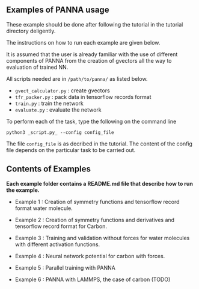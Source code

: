 ## Examples of PANNA usage

These example should be done after following the tutorial 
in the tutorial directory deligently.

The instructions on how to run each example are given below.

It is assumed that the user is already familiar with the use
of different components of PANNA from the creation of gvectors all the 
way to evaluation of trained NN.

All scripts needed are in `/path/to/panna/` as listed below.

* `gvect_calculator.py` : create gvectors  
* `tfr_packer.py` : pack data in tensorflow records format
* `train.py` : train the network
* `evaluate.py` : evaluate the network

To perform each of the task, type the following on the command line
```
python3 _script.py_ --config config_file
```
The file `config_file` is as decribed in the tutorial. 
The content of the config file depends on the particular task to be carried out.

## Contents of Examples
**Each example folder contains a README.md file that describe how to run the example.**


* Example 1 : Creation of symmetry functions and tensorflow record format water molecule.

* Example 2 : Creation of symmetry functions and derivatives and tensorflow record format for Carbon.
                     
* Example 3 : Training and validation without forces for water molecules with different activation functions.
 
* Example 4 : Neural network potential for carbon with forces.

* Example 5 : Parallel training with PANNA

* Example 6 : PANNA with LAMMPS, the case of carbon (TODO)


